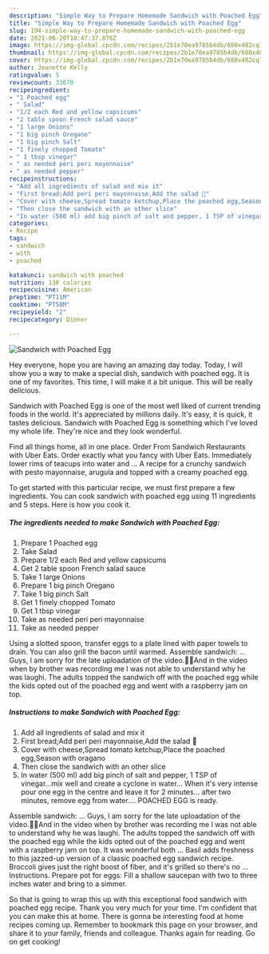 ```yaml
---
description: "Simple Way to Prepare Homemade Sandwich with Poached Egg"
title: "Simple Way to Prepare Homemade Sandwich with Poached Egg"
slug: 194-simple-way-to-prepare-homemade-sandwich-with-poached-egg
date: 2021-06-20T10:47:37.876Z
image: https://img-global.cpcdn.com/recipes/2b1e70ea9785b4db/680x482cq70/sandwich-with-poached-egg-recipe-main-photo.jpg
thumbnail: https://img-global.cpcdn.com/recipes/2b1e70ea9785b4db/680x482cq70/sandwich-with-poached-egg-recipe-main-photo.jpg
cover: https://img-global.cpcdn.com/recipes/2b1e70ea9785b4db/680x482cq70/sandwich-with-poached-egg-recipe-main-photo.jpg
author: Jeanette Kelly
ratingvalue: 5
reviewcount: 33670
recipeingredient:
- "1 Poached egg"
- " Salad"
- "1/2 each Red and yellow capsicums"
- "2 table spoon French salad sauce"
- "1 large Onions"
- "1 big pinch Oregano"
- "1 big pinch Salt"
- "1 finely chopped Tomato"
- " 1 tbsp vinegar"
- " as needed peri peri mayonnaise"
- " as needed pepper"
recipeinstructions:
- "Add all ingredients of salad and mix it"
- "First bread;Add peri peri mayonnaise,Add the salad 🥗"
- "Cover with cheese,Spread tomato ketchup,Place the poached egg,Season with oragano"
- "Then close the sandwich with an other slice"
- "In water (500 ml) add big pinch of salt and pepper, 1 TSP of vinegar...mix well and create a cyclone in water... When it&#39;s very intense pour one egg in the centre and leave it for 2 minutes... after two minutes, remove egg from water.... POACHED EGG is ready."
categories:
- Recipe
tags:
- sandwich
- with
- poached

katakunci: sandwich with poached 
nutrition: 138 calories
recipecuisine: American
preptime: "PT11M"
cooktime: "PT58M"
recipeyield: "2"
recipecategory: Dinner

---
```



![Sandwich with Poached Egg](https://img-global.cpcdn.com/recipes/2b1e70ea9785b4db/680x482cq70/sandwich-with-poached-egg-recipe-main-photo.jpg)

Hey everyone, hope you are having an amazing day today. Today, I will show you a way to make a special dish, sandwich with poached egg. It is one of my favorites. This time, I will make it a bit unique. This will be really delicious.

Sandwich with Poached Egg is one of the most well liked of current trending foods in the world. It's appreciated by millions daily. It's easy, it is quick, it tastes delicious. Sandwich with Poached Egg is something which I've loved my whole life. They're nice and they look wonderful.

Find all things home, all in one place. Order From Sandwich Restaurants with Uber Eats. Order exactly what you fancy with Uber Eats. Immediately lower rims of teacups into water and … A recipe for a crunchy sandwich with pesto mayonnaise, arugula and topped with a creamy poached egg.


To get started with this particular recipe, we must first prepare a few ingredients. You can cook sandwich with poached egg using 11 ingredients and 5 steps. Here is how you cook it.

<!--inarticleads1-->

##### The ingredients needed to make Sandwich with Poached Egg:

1. Prepare 1 Poached egg
1. Take  Salad
1. Prepare 1/2 each Red and yellow capsicums
1. Get 2 table spoon French salad sauce
1. Take 1 large Onions
1. Prepare 1 big pinch Oregano
1. Take 1 big pinch Salt
1. Get 1 finely chopped Tomato
1. Get  1 tbsp vinegar
1. Take  as needed peri peri mayonnaise
1. Take  as needed pepper


Using a slotted spoon, transfer eggs to a plate lined with paper towels to drain. You can also grill the bacon until warmed. Assemble sandwich: … Guys, l am sorry for the late uploadation of the video.🤗🤗And in the video when by brother was recording me l was not able to understand why he was laughi. The adults topped the sandwich off with the poached egg while the kids opted out of the poached egg and went with a raspberry jam on top. 

<!--inarticleads2-->

##### Instructions to make Sandwich with Poached Egg:

1. Add all ingredients of salad and mix it
1. First bread;Add peri peri mayonnaise,Add the salad 🥗
1. Cover with cheese,Spread tomato ketchup,Place the poached egg,Season with oragano
1. Then close the sandwich with an other slice
1. In water (500 ml) add big pinch of salt and pepper, 1 TSP of vinegar...mix well and create a cyclone in water... When it&#39;s very intense pour one egg in the centre and leave it for 2 minutes... after two minutes, remove egg from water.... POACHED EGG is ready.


Assemble sandwich: … Guys, l am sorry for the late uploadation of the video.🤗🤗And in the video when by brother was recording me l was not able to understand why he was laughi. The adults topped the sandwich off with the poached egg while the kids opted out of the poached egg and went with a raspberry jam on top. It was wonderful both … Basil adds freshness to this jazzed-up version of a classic poached egg sandwich recipe. Broccoli gives just the right boost of fiber, and it&#39;s grilled so there&#39;s no … Instructions. Prepare pot for eggs: Fill a shallow saucepan with two to three inches water and bring to a simmer. 

So that is going to wrap this up with this exceptional food sandwich with poached egg recipe. Thank you very much for your time. I'm confident that you can make this at home. There is gonna be interesting food at home recipes coming up. Remember to bookmark this page on your browser, and share it to your family, friends and colleague. Thanks again for reading. Go on get cooking!
